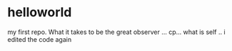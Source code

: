 # helloworld
my first repo.
What it takes to be the great observer ...
cp...
what is self ..
i edited the code again
